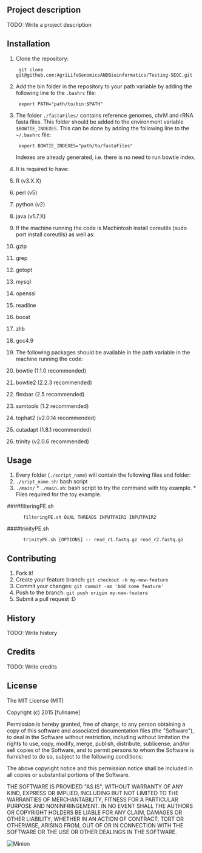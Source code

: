 Project description
-------------------

TODO: Write a project description

Installation
------------------

1. Clone the repository:

        git clone git@github.com:AgriLifeGenomicsANDBioinformatics/Testing-SEQC.git

2. Add the bin folder in the repository to your path variable by adding the following line to the `.bashrc` file:

        export PATH="path/to/bin:$PATH"

3. The folder `./fastaFiles/` contains reference genomes, chrM and rRNA fasta files. This folder should be added to the environment variable `$BOWTIE_INDEXES`. This can be done by adding the following line to the `~/.bashrc` file:

        export BOWTIE_INDEXES="path/to/fastaFiles"

    Indexes are already generated, i.e. there is no need to run bowtie index.

4. It is required to have:
  1. R (v3.X.X)
  2. perl (v5)
  3. python (v2)
  4. java (v1.7.X)

5. If the machine running the code is Machintosh install coreutils (sudo port install coreutils) as well as:
  1. gzip
  2. grep
  3. getopt
  4. mysql
  5. openssl
  6. readline
  7. boost
  8. zlib
  9. gcc4.9

6. The following packages should be available in the path variable in the machine running the code:
  1. bowtie (1.1.0 recommended)
  2. bowtie2 (2.2.3 recommended)
  3. flexbar (2.5 recommended)
  4. samtools (1.2 recommended)
  5. tophat2 (v2.0.14 recommended)
  6. cutadapt (1.8.1 recommended)
  7. trinity (v2.0.6 recommended)

Usage
-----------------

1. Every folder (`./script_name`) will contain the following files and folder:
  1. `./sript_name.sh`: bash script
  2. `./main/`
    * `./main.sh`: bash script to try the command with toy example.
    * Files required for the toy example.

####filteringPE.sh

          filteringPE.sh QUAL THREADS INPUTPAIR1 INPUTPAIR2

####trinityPE.sh

          trinityPE.sh [OPTIONS] -- read_r1.fastq.gz read_r2.fastq.gz

Contributing
----------------

1. Fork it!
2. Create your feature branch: `git checkout -b my-new-feature`
3. Commit your changes: `git commit -am 'Add some feature'`
4. Push to the branch: `git push origin my-new-feature`
5. Submit a pull request :D

History
---------------

TODO: Write history

Credits
---------------

TODO: Write credits

License
---------------

The MIT License (MIT)

Copyright (c) 2015 [fullname]

Permission is hereby granted, free of charge, to any person obtaining a copy
of this software and associated documentation files (the "Software"), to deal
in the Software without restriction, including without limitation the rights
to use, copy, modify, merge, publish, distribute, sublicense, and/or sell
copies of the Software, and to permit persons to whom the Software is
furnished to do so, subject to the following conditions:

The above copyright notice and this permission notice shall be included in all
copies or substantial portions of the Software.

THE SOFTWARE IS PROVIDED "AS IS", WITHOUT WARRANTY OF ANY KIND, EXPRESS OR
IMPLIED, INCLUDING BUT NOT LIMITED TO THE WARRANTIES OF MERCHANTABILITY,
FITNESS FOR A PARTICULAR PURPOSE AND NONINFRINGEMENT. IN NO EVENT SHALL THE
AUTHORS OR COPYRIGHT HOLDERS BE LIABLE FOR ANY CLAIM, DAMAGES OR OTHER
LIABILITY, WHETHER IN AN ACTION OF CONTRACT, TORT OR OTHERWISE, ARISING FROM,
OUT OF OR IN CONNECTION WITH THE SOFTWARE OR THE USE OR OTHER DEALINGS IN THE
SOFTWARE.

![Minion](http://octodex.github.com/images/minion.png)
